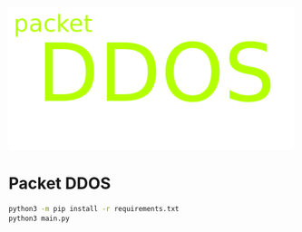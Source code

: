 ![alt text](ddos.png)

# Packet DDOS

```bash
python3 -m pip install -r requirements.txt
python3 main.py
```

